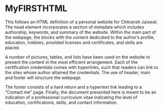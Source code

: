 # MyFIRSTHTML

This follows an HTML definition of a personal website for Chitransh Jaiswal. The head element incorporates a section of metadata which includes authorship, keywords, and summary of the website. Within the main part of the webpage, the blocks with the content dedicated to the author’s profile, education, hobbies, provided licenses and certificates, and skills are placed.

A number of pictures, tables, and lists have been used on the website to present the content in the most efficient arrangement. Each of the certification credentials comes with hyperlinks, such that readers can link to the sites whose author attained the credentials. The use of header, main and footer will structure the webpage.

The footer consists of a hard return and a hypertext link leading to a “Contact me” page. Finally, the document presented here is meant to be an indication of a professional curriculum vitae indicating the level of education, certifications, skills, and contact information.
